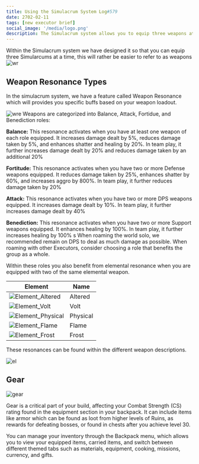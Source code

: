```yaml
---
title: Using the Simulacrum System Log#579
date: 2702-02-11
tags: [new executor brief]
social_image: '/media/logo.png'
description: The Simulacrum system allows you to equip three weapons at a time and provides buffs based on their role. You can use matrices and traits to further improve your roles depending on the situation, and your use of the Simulacrum system.
---
```

Within the Simulacrum system we have designed it so that you can equip three Simularcums at a time, this will rather be easier to refer to as weapons 
![wr](/media/wr.png)
## Weapon Resonance Types
In the simulacrum system, we have a feature called Weapon Resonance which will provides you specific buffs based on your weapon loadout. 

![wre](/media/wre.png)
Weapons are categorized into Balance, Attack, Fortidue, and Benediction roles:

**Balance:** This resonance activates when you have at least one weapon of each role equipped. It increases damage dealt by 5%, reduces damage taken by 5%, and enhances shatter and healing by 20%. In team play, it further increases damage dealt by 20% and reduces damage taken by an additional 20%​​

**Fortitude:** This resonance activates when you have two or more Defense weapons equipped. It reduces damage taken by 25%, enhances shatter by 60%, and increases aggro by 800%. In team play, it further reduces damage taken by 20%​​

**Attack:** This resonance activates when you have two or more DPS weapons equipped. It increases damage dealt by 10%. In team play, it further increases damage dealt by 40%​

**Benediction:** This resonance activates when you have two or more Support weapons equipped. It enhances healing by 100%. In team play, it further increases healing by 100%​​
s
When roaming the world solo, we recommended remain on DPS to deal as much damage as possible. When roaming with other Executors, consider choosing a role that benefits the group as a whole.

Within these roles you also benefit from elemental resonance when you are equipped with two of the same elemental weapon.


| Element                                  | Name     |
|----------------------------------------|----------|
| ![Element_Altered](/media/Element_Altered.png) | Altered  |
| ![Element_Volt](/media/Element_Volt.png)       | Volt     |
| ![Element_Physical](/media/Element_Physical.png) | Physical |
| ![Element_Flame](/media/Element_Flame.png)       | Flame    |
| ![Element_Frost](/media/Element_Frost.png)       | Frost    |

These resonances can be found within the different weapon descriptions.

![el](/media/el.png)


## Gear

![gear](/media/gear.jpg)

Gear is a critical part of your build, affecting your Combat Strength (CS) rating found in the equipment section in your backpack. It can include items like armor which can be found as loot from higher levels of Ruins, as rewards for defeating bosses, or found in chests after you achieve level 30.

You can manage your inventory through the Backpack menu, which allows you to view your equipped items, carried items, and switch between different themed tabs such as materials, equipment, cooking, missions, currency, and gifts.



